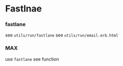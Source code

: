 # Fastlnae

### fastlane
see ``utils/run/fastlane``
see ``utils/run/email.erb.html``

### MAX
use ``fastlane`` see function